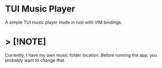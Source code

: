 # TUI Music Player
A simple TUI music player made in rust with VIM bindings.

# > [!NOTE]
Currently, I have my own music folder location. Before running the app, you probably want to change that.
